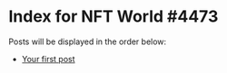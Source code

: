 # Index for NFT World #4473
Posts will be displayed in the order below:

- [Your first post](./001-first.md)

